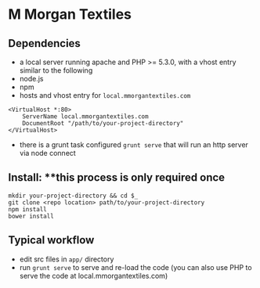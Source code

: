 M Morgan Textiles
=================

## Dependencies
- a local server running apache and PHP >= 5.3.0, with a vhost entry similar to the following
- node.js
- npm
- hosts and vhost entry for `local.mmorgantextiles.com`

```
<VirtualHost *:80>
    ServerName local.mmorgantextiles.com
    DocumentRoot "/path/to/your-project-directory"
</VirtualHost>
```

- there is a grunt task configured `grunt serve` that will run an http server via node connect


## Install: **this process is only required once

```
mkdir your-project-directory && cd $_
git clone <repo location> path/to/your-project-directory
npm install
bower install
```


## Typical workflow
- edit src files in `app/` directory
- run `grunt serve` to serve and re-load the code (you can also use PHP to serve the code at local.mmorgantextiles.com)
